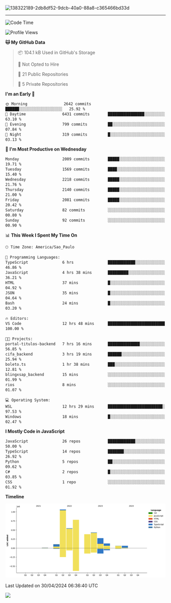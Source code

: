 
![138322189-2db8df52-9dcb-40a0-88a8-c365466bd33d](https://user-images.githubusercontent.com/89656623/214648213-d698ffe7-0c15-4728-8ac0-3e241011cc78.gif)

---

<!--START_SECTION:waka-->
![Code Time](http://img.shields.io/badge/Code%20Time-76%20hrs%209%20mins-blue)

![Profile Views](http://img.shields.io/badge/Profile%20Views-7-blue)

**🐱 My GitHub Data** 

> 📦 104.1 kB Used in GitHub's Storage 
 > 
> 🚫 Not Opted to Hire
 > 
> 📜 21 Public Repositories 
 > 
> 🔑 5 Private Repositories 
 > 
**I'm an Early 🐤** 

```text
🌞 Morning                2642 commits        ██████░░░░░░░░░░░░░░░░░░░   25.92 % 
🌆 Daytime                6431 commits        ████████████████░░░░░░░░░   63.10 % 
🌃 Evening                799 commits         ██░░░░░░░░░░░░░░░░░░░░░░░   07.84 % 
🌙 Night                  319 commits         █░░░░░░░░░░░░░░░░░░░░░░░░   03.13 % 
```
📅 **I'm Most Productive on Wednesday** 

```text
Monday                   2009 commits        █████░░░░░░░░░░░░░░░░░░░░   19.71 % 
Tuesday                  1569 commits        ████░░░░░░░░░░░░░░░░░░░░░   15.40 % 
Wednesday                2218 commits        █████░░░░░░░░░░░░░░░░░░░░   21.76 % 
Thursday                 2140 commits        █████░░░░░░░░░░░░░░░░░░░░   21.00 % 
Friday                   2081 commits        █████░░░░░░░░░░░░░░░░░░░░   20.42 % 
Saturday                 82 commits          ░░░░░░░░░░░░░░░░░░░░░░░░░   00.80 % 
Sunday                   92 commits          ░░░░░░░░░░░░░░░░░░░░░░░░░   00.90 % 
```


📊 **This Week I Spent My Time On** 

```text
🕑︎ Time Zone: America/Sao_Paulo

💬 Programming Languages: 
TypeScript               6 hrs               ████████████░░░░░░░░░░░░░   46.86 % 
JavaScript               4 hrs 38 mins       █████████░░░░░░░░░░░░░░░░   36.21 % 
HTML                     37 mins             █░░░░░░░░░░░░░░░░░░░░░░░░   04.92 % 
JSON                     35 mins             █░░░░░░░░░░░░░░░░░░░░░░░░   04.64 % 
Bash                     24 mins             █░░░░░░░░░░░░░░░░░░░░░░░░   03.20 % 

🔥 Editors: 
VS Code                  12 hrs 48 mins      █████████████████████████   100.00 % 

🐱‍💻 Projects: 
portal-titulos-backend   7 hrs 16 mins       ██████████████░░░░░░░░░░░   56.85 % 
cifa_backend             3 hrs 19 mins       ██████░░░░░░░░░░░░░░░░░░░   25.94 % 
boleto.ts                1 hr 38 mins        ███░░░░░░░░░░░░░░░░░░░░░░   12.81 % 
blingxsap_backend        15 mins             ░░░░░░░░░░░░░░░░░░░░░░░░░   01.99 % 
rios                     8 mins              ░░░░░░░░░░░░░░░░░░░░░░░░░   01.07 % 

💻 Operating System: 
WSL                      12 hrs 29 mins      ████████████████████████░   97.53 % 
Windows                  18 mins             █░░░░░░░░░░░░░░░░░░░░░░░░   02.47 % 
```

**I Mostly Code in JavaScript** 

```text
JavaScript               26 repos            ████████████░░░░░░░░░░░░░   50.00 % 
TypeScript               14 repos            ███████░░░░░░░░░░░░░░░░░░   26.92 % 
Python                   5 repos             ██░░░░░░░░░░░░░░░░░░░░░░░   09.62 % 
C#                       2 repos             █░░░░░░░░░░░░░░░░░░░░░░░░   03.85 % 
CSS                      1 repo              ░░░░░░░░░░░░░░░░░░░░░░░░░   01.92 % 
```



**Timeline**

![Lines of Code chart](https://raw.githubusercontent.com/NatanB4/NatanB4/main/assets/bar_graph.png)


 Last Updated on 30/04/2024 06:36:40 UTC
<!--END_SECTION:waka-->
    
  <a href="mailto:natanbarbosa027@gmail.com"><img src="https://img.shields.io/badge/Gmail-D14836?style=for-the-badge&logo=gmail&logoColor=white" target="_blank"></a>


